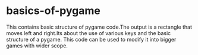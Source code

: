 # basics-of-pygame
This contains basic structure of pygame code.The output is a rectangle that moves left and right.Its about the use of various keys and the basic structure of a pygame. This code can be used to modify it into bigger games with wider scope.
